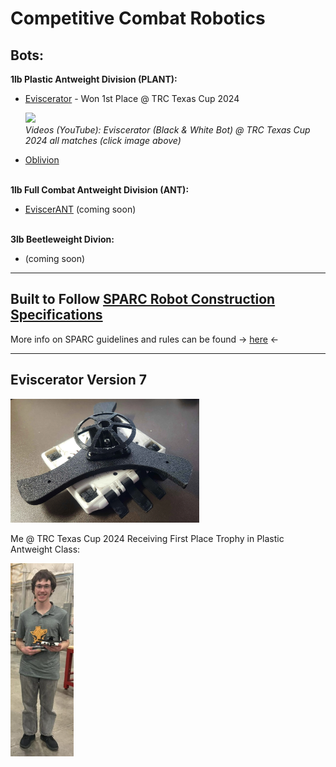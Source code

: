 # Competitive Combat Robotics
**Bots:**
---
**1lb Plastic Antweight Division (PLANT):**

- [Eviscerator](Eviscerator/Eviscerator_(PLANT).md) - Won 1st Place @ TRC Texas Cup 2024
  
   <!-- - Videos (youtube): Eviscerator @ TRC Texas Cup 2024 all matches ](https://www.youtube.com/watch?v=gL7ahHKzthY&list=PLaajWfdDszmCy5Lru08SvIwDpJg_W1IqT) -->

  <p align="left">
  <a href="https://www.youtube.com/watch?v=gL7ahHKzthY&list=PLaajWfdDszmCy5Lru08SvIwDpJg_W1IqT">
  <img src="https://img.youtube.com/vi/gL7ahHKzthY/0.jpg" width="400">
    </a>
    <br>
    <em>Videos (YouTube): Eviscerator (Black & White Bot) @ TRC Texas Cup 2024 all matches (click image above) </em>
  </p>
- [Oblivion](Oblivion/Oblivion_(PLANT).md)

<br>**1lb Full Combat Antweight Division (ANT):**

- [EviscerANT](EviscerANT/Eviscerator_(ANT).md) (coming soon)  
  
<br>**3lb Beetleweight Divion:**
- (coming soon)



---
Built to Follow [SPARC Robot Construction Specifications](https://www.sparc.tools/SPARC_Robot_Construction_Specifications_v1.5.pdf)
---
More info on SPARC guidelines and rules can be found -> [here](https://www.sparc.tools/) <-

---
Eviscerator Version 7
---
<img src="Eviscerator/ImagesEviscerator/o4.webp" width="60%" />

Me @ TRC Texas Cup 2024 Receiving First Place Trophy in Plastic Antweight Class:

<img src="Eviscerator/ImagesEviscerator/w1.png" width="20%" />

